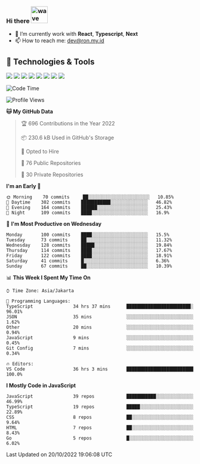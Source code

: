 ### Hi there <img src="https://i.ibb.co/q0Hx1KK/wave.gif" alt="wave" width="45px">

- 🌱 I’m currently work with **React**, **Typescript**, **Next**
- 📫 How to reach me: dev@ron.my.id

## 🔧 Technologies & Tools

![](https://img.shields.io/badge/OS-Linux-informational?style=flat&logo=linux&logoColor=white&color=2bbc8a)
![](https://img.shields.io/badge/OS-Windows-informational?style=flat&logo=windows&logoColor=white&color=2bbc8a)
![](https://img.shields.io/badge/Code-JavaScript-informational?style=flat&logo=javascript&logoColor=white&color=2bbc8a)
![](https://img.shields.io/badge/Code-Golang-informational?style=flat&logo=go&logoColor=white&color=2bbc8a)
![](https://img.shields.io/badge/Code-React-informational?style=flat&logo=react&logoColor=white&color=2bbc8a)
![](https://img.shields.io/badge/Code-Next-informational?style=flat&logo=next.js&logoColor=white&color=2bbc8a)
![](https://img.shields.io/badge/Shell-Bash-informational?style=flat&logo=gnu-bash&logoColor=white&color=2bbc8a)
![](https://img.shields.io/badge/Tools-Docker-informational?style=flat&logo=docker&logoColor=white&color=2bbc8a)

<!--START_SECTION:waka-->
![Code Time](http://img.shields.io/badge/Code%20Time-510%20hrs%2037%20mins-blue)

![Profile Views](http://img.shields.io/badge/Profile%20Views-2-blue)

**🐱 My GitHub Data** 

> 🏆 696 Contributions in the Year 2022
 > 
> 📦 230.6 kB Used in GitHub's Storage 
 > 
> 💼 Opted to Hire
 > 
> 📜 76 Public Repositories 
 > 
> 🔑 30 Private Repositories  
 > 
**I'm an Early 🐤** 

```text
🌞 Morning    70 commits     ██░░░░░░░░░░░░░░░░░░░░░░░   10.85% 
🌆 Daytime    302 commits    ███████████░░░░░░░░░░░░░░   46.82% 
🌃 Evening    164 commits    ██████░░░░░░░░░░░░░░░░░░░   25.43% 
🌙 Night      109 commits    ████░░░░░░░░░░░░░░░░░░░░░   16.9%

```
📅 **I'm Most Productive on Wednesday** 

```text
Monday       100 commits    ████░░░░░░░░░░░░░░░░░░░░░   15.5% 
Tuesday      73 commits     ██░░░░░░░░░░░░░░░░░░░░░░░   11.32% 
Wednesday    128 commits    █████░░░░░░░░░░░░░░░░░░░░   19.84% 
Thursday     114 commits    ████░░░░░░░░░░░░░░░░░░░░░   17.67% 
Friday       122 commits    ████░░░░░░░░░░░░░░░░░░░░░   18.91% 
Saturday     41 commits     █░░░░░░░░░░░░░░░░░░░░░░░░   6.36% 
Sunday       67 commits     ██░░░░░░░░░░░░░░░░░░░░░░░   10.39%

```


📊 **This Week I Spent My Time On** 

```text
⌚︎ Time Zone: Asia/Jakarta

💬 Programming Languages: 
TypeScript               34 hrs 37 mins      ████████████████████████░   96.01% 
JSON                     35 mins             ░░░░░░░░░░░░░░░░░░░░░░░░░   1.62% 
Other                    20 mins             ░░░░░░░░░░░░░░░░░░░░░░░░░   0.94% 
JavaScript               9 mins              ░░░░░░░░░░░░░░░░░░░░░░░░░   0.45% 
Git Config               7 mins              ░░░░░░░░░░░░░░░░░░░░░░░░░   0.34%

🔥 Editors: 
VS Code                  36 hrs 3 mins       █████████████████████████   100.0%

```

**I Mostly Code in JavaScript** 

```text
JavaScript               39 repos            ███████████░░░░░░░░░░░░░░   46.99% 
TypeScript               19 repos            █████░░░░░░░░░░░░░░░░░░░░   22.89% 
CSS                      8 repos             ██░░░░░░░░░░░░░░░░░░░░░░░   9.64% 
HTML                     7 repos             ██░░░░░░░░░░░░░░░░░░░░░░░   8.43% 
Go                       5 repos             █░░░░░░░░░░░░░░░░░░░░░░░░   6.02%

```



 Last Updated on 20/10/2022 19:06:08 UTC
<!--END_SECTION:waka-->
